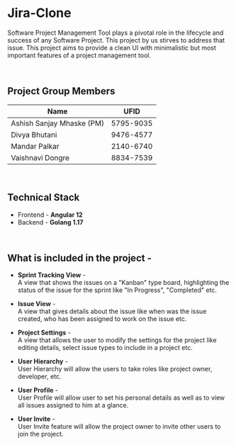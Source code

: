 # Jira-Clone
Software Project Management Tool plays a pivotal role in the lifecycle and success of any Software Project. This project by us stirves to address that issue. This project aims to provide a clean UI with minimalistic but most important features of a project management tool.  
  
<br/>

## Project Group Members
Name | UFID 
--- | --- |
Ashish Sanjay Mhaske (PM) | 5795-9035
Divya Bhutani | 9476-4577
Mandar Palkar | 2140-6740
Vaishnavi Dongre | 8834-7539  

<br/>


## Technical Stack
- Frontend - **Angular 12**  
- Backend - **Golang 1.17**
<br/>

## What is included in the project -

- **Sprint Tracking View** -  
A view that shows the issues on a "Kanban" type board, highlighting the status of the issue for the sprint like "In Progress", "Completed" etc.  

- **Issue View** -  
A view that gives details about the issue like when was the issue created, who has been assigned to work on the issue etc. 

- **Project Settings** -  
A view that allows the user to modify the settings for the project like editing details, select issue types to include in a project etc.  

- **User Hierarchy** -    
User Hierarchy will allow the users to take roles like project owner, developer, etc.

- **User Profile** -  
User Profile will allow user to set his personal details as well as to view all issues assigned to him at a glance.

- **User Invite** -  
User Invite feature will allow the project owner to invite other users to join the project.







